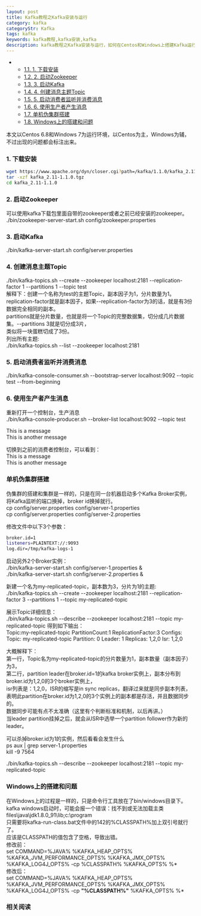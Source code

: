 ```yaml
---
layout: post
title: Kafka教程之Kafka安装与运行
category: kafka
categoryStr: Kafka
tags: kafka
keywords: kafka教程,kafka安装,kafka
description: kafka教程之Kafka安装与运行，如何在Centos和Windows上搭建Kafka运行环境和伪集群搭建，及相关环境问题解决。
---
```


<div id="table-of-contents">
<div id="text-table-of-contents">
<ul>
<li>
<ul>
<li><a href="#sec-1-1">1.1. 1. 下载安装</a></li>
<li><a href="#sec-1-2">1.2. 2. 启动Zookeeper</a></li>
<li><a href="#sec-1-3">1.3. 3. 启动Kafka</a></li>
<li><a href="#sec-1-4">1.4. 4. 创建消息主题Topic</a></li>
<li><a href="#sec-1-5">1.5. 5. 启动消费者监听并消费消息</a></li>
<li><a href="#sec-1-6">1.6. 6. 使用生产者产生消息</a></li>
<li><a href="#sec-1-7">1.7. 单机伪集群搭建</a></li>
<li><a href="#sec-1-8">1.8. Windows上的搭建和问题</a></li>
</ul>
</li>
</ul>
</div>
</div>


本文以Centos 6.8和Windows 7为运行环境，以Centos为主，Windows为辅，不过出现的问题都会标注出来。  

### 1. 下载安装<a id="sec-1-1" name="sec-1-1"></a>
```bash
wget https://www.apache.org/dyn/closer.cgi?path=/kafka/1.1.0/kafka_2.11-1.1.0.tgz
tar -xzf kafka_2.11-1.1.0.tgz
cd kafka_2.11-1.1.0
```
### 2. 启动Zookeeper<a id="sec-1-2" name="sec-1-2"></a>

可以使用kafka下载包里面自带的zookeeper或者之前已经安装的zookeeper。  
./bin/zookeeper-server-start.sh config/zookeeper.properties

### 3. 启动Kafka<a id="sec-1-3" name="sec-1-3"></a>

./bin/kafka-server-start.sh config/server.properties

### 4. 创建消息主题Topic<a id="sec-1-4" name="sec-1-4"></a>

./bin/kafka-topics.sh --create --zookeeper localhost:2181 --replication-factor 1 --partitions 1 --topic test  
解释下：创建一个名称为test的主题Topic，副本因子为1，分片数量为1。  
replication-factor就是副本因子，如果--replication-factor为3的话，就是有3份数据完全相同的副本。  
partitions就是分片数量，也就是将一个Topic的完整数据集，切分成几片数据集。--partitions 3就是切分成3片，  
类似将一块蛋糕切成了3份。  
列出所有主题:  
./bin/kafka-topics.sh --list --zookeeper localhost:2181

### 5. 启动消费者监听并消费消息<a id="sec-1-5" name="sec-1-5"></a>

./bin/kafka-console-consumer.sh --bootstrap-server localhost:9092 --topic test --from-beginning

### 6. 使用生产者产生消息<a id="sec-1-6" name="sec-1-6"></a>

重新打开一个控制台，生产消息  
./bin/kafka-console-producer.sh --broker-list localhost:9092 --topic test

This is a message  
This is another message  

切换到之前的消费者控制台，可以看到：  
This is a message  
This is another message  

### 单机伪集群搭建<a id="sec-1-7" name="sec-1-7"></a>

伪集群的搭建和集群是一样的，只是在同一台机器启动多个Kafka Broker实例，将Kafka监听的端口换掉，broker id换掉就行。  
cp config/server.properties config/server-1.properties  
cp config/server.properties config/server-2.properties  

修改文件中以下3个参数：  
```bash
broker.id=1
listeners=PLAINTEXT://:9093
log.dir=/tmp/kafka-logs-1
```

启动另外2个Broker实例：  
./bin/kafka-server-start.sh config/server-1.properties &  
./bin/kafka-server-start.sh config/server-2.properties &  

新建一个名为my-replicated-topic，副本数为3，分片为1的主题:  
./bin/kafka-topics.sh --create --zookeeper localhost:2181 --replication-factor 3 --partitions 1 --topic my-replicated-topic

展示Topic详细信息：  
./bin/kafka-topics.sh --describe --zookeeper localhost:2181 --topic my-replicated-topic
得到如下输出：  
Topic:my-replicated-topic   PartitionCount:1    ReplicationFactor:3 Configs:  
  Topic: my-replicated-topic  Partition: 0    Leader: 1   Replicas: 1,2,0 Isr: 1,2,0  

大概解释下：  
第一行，Topic名为my-replicated-topic的分片数量为1，副本数量（副本因子）为3，  
第二行，partition leader在broker.id=1的kafka broker实例上，副本分布到broker.id为1,2,0的3个broker实例上，  
isr列表是：1,2,0，ISR的缩写是in sync replicas，翻译过来就是同步副本列表，表明此partition在broker.id为1,2,0的3个实例上的副本都是存活，并且数据同步的。  
数据同步可能有点不太准确（这里有个判断标准和机制，以后再讲。）  
当leader partition挂掉之后，就会从ISR中选举一个partition follower作为新的leader。  

可以杀掉broker.id为1的实例，然后看看会发生什么  
ps aux | grep server-1.properties  
kill -9 7564  

./bin/kafka-topics.sh --describe --zookeeper localhost:2181 --topic my-replicated-topic

### Windows上的搭建和问题<a id="sec-1-8" name="sec-1-8"></a>

在Windows上的过程是一样的，只是命令行工具放在了bin/windows目录下。  
kafka windows启动时，可能会报一个错误：找不到或无法加载主类 files\java\jdk1.8.0_91\lib;c:\program  
只需要将kafka-run-class.bat文件中的142的%CLASSPATH%加上双引号就行了。  
应该是CLASSPATH的值包含了空格，导致出错。  
修改前：  
set COMMAND=%JAVA% %KAFKA_HEAP_OPTS% %KAFKA_JVM_PERFORMANCE_OPTS% %KAFKA_JMX_OPTS% %KAFKA_LOG4J_OPTS% -cp %CLASSPATH% %KAFKA_OPTS% %*  
修改后：  
set COMMAND=%JAVA% %KAFKA_HEAP_OPTS% %KAFKA_JVM_PERFORMANCE_OPTS% %KAFKA_JMX_OPTS% %KAFKA_LOG4J_OPTS% -cp **"%CLASSPATH%"** %KAFKA_OPTS% %*  

### 相关阅读